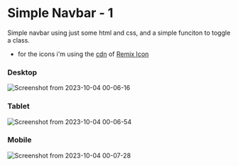 # Simple Navbar - 1

Simple navbar using just some html and css, and a simple funciton to toggle a class.

- for the icons i'm using the [cdn](https://cdnjs.com/libraries/font-awesome) of [Remix Icon](https://fontawesome.com/)


### Desktop
![Screenshot from 2023-10-04 00-06-16](https://github.com/rubatista/navbar/assets/44814819/84770546-eff4-4b37-b952-81bb03f4113a)


### Tablet
![Screenshot from 2023-10-04 00-06-54](https://github.com/rubatista/navbar/assets/44814819/70b883c1-95d0-447b-a7a7-b076d5f6332b)


### Mobile
![Screenshot from 2023-10-04 00-07-28](https://github.com/rubatista/navbar/assets/44814819/e550ba80-1479-4f9f-bd46-b26de5fb74d7)


